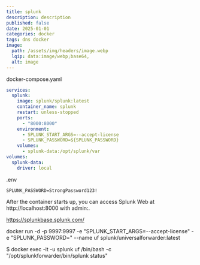 ```yaml
---
title: splunk
description: description
published: false
date: 2025-01-01
categories: docker
tags: dns docker
image:
  path: /assets/img/headers/image.webp
  lqip: data:image/webp;base64,
  alt: image
---
```


docker-compose.yaml

```yaml
services:
  splunk:
    image: splunk/splunk:latest
    container_name: splunk
    restart: unless-stopped
    ports:
      - "8000:8000"
    environment:
      - SPLUNK_START_ARGS=--accept-license
      - SPLUNK_PASSWORD=${SPLUNK_PASSWORD}
    volumes:
      - splunk-data:/opt/splunk/var
volumes:
  splunk-data:
    driver: local
```

.env

```text
SPLUNK_PASSWORD=StrongPassword123!
```

After the container starts up, you can access Splunk Web at http://localhost:8000 with admin:<password>.

https://splunkbase.splunk.com/

docker run -d -p 9997:9997 -e "SPLUNK_START_ARGS=--accept-license" -e "SPLUNK_PASSWORD=<password>" --name uf splunk/universalforwarder:latest

$ docker exec -it -u splunk uf /bin/bash -c "/opt/splunkforwarder/bin/splunk status"
